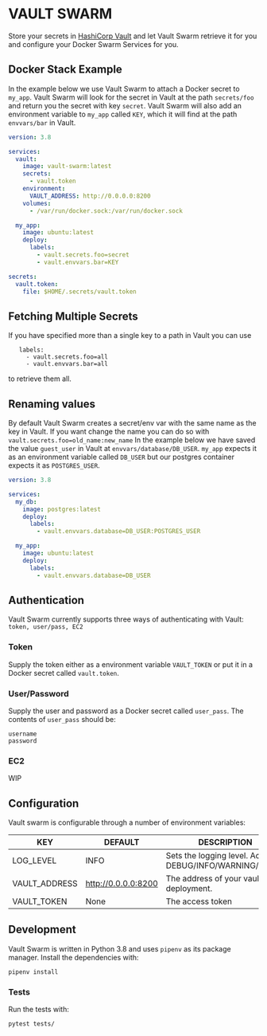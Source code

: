 # VAULT SWARM

Store your secrets in [HashiCorp Vault](https://www.vaultproject.io) and let Vault Swarm retrieve it for you and 
configure your Docker Swarm Services for you. 

## Docker Stack Example
In the example below we use Vault Swarm to attach a Docker secret to `my_app`. Vault Swarm will look for the secret in Vault
at the path `secrets/foo` and return you the secret with key `secret`.
Vault Swarm will also add an environment variable to `my_app` called `KEY`, which it will find at the path `envvars/bar` in Vault.

```yaml
version: 3.8

services:
  vault:
    image: vault-swarm:latest
    secrets:
      - vault.token
    environment:
      VAULT_ADDRESS: http://0.0.0.0:8200
    volumes:
      - /var/run/docker.sock:/var/run/docker.sock

  my_app:
    image: ubuntu:latest
    deploy:
      labels:
        - vault.secrets.foo=secret
        - vault.envvars.bar=KEY

secrets:
  vault.token:
    file: $HOME/.secrets/vault.token
```

## Fetching Multiple Secrets
If you have specified more than a single key to a path in Vault you can use 
```
   labels:
     - vault.secrets.foo=all
     - vault.envvars.bar=all

```
to retrieve them all.

## Renaming values
By default Vault Swarm creates a secret/env var with the same name as the key in Vault. 
If you want change the name you can do so with `vault.secrets.foo=old_name:new_name`
In the example below we have saved the value `guest_user` in Vault at `envvars/database/DB_USER`. 
`my_app` expects it as an environment variable called `DB_USER` but our postgres container expects it as `POSTGRES_USER`.

```yaml
version: 3.8

services:
  my_db:
    image: postgres:latest
    deploy:
      labels:
        - vault.envvars.database=DB_USER:POSTGRES_USER

  my_app:
    image: ubuntu:latest
    deploy:
      labels:
        - vault.envvars.database=DB_USER
```

## Authentication
Vault Swarm currently supports three ways of authenticating with Vault: `token, user/pass, EC2`

### Token
Supply the token either as a environment variable `VAULT_TOKEN` or put it in a Docker secret called `vault.token`.

### User/Password
Supply the user and password as a Docker secret called `user_pass`. The contents of `user_pass` should be:
```
username
password
```

### EC2
WIP

## Configuration
Vault swarm is configurable through a number of environment variables:

| KEY               | DEFAULT       | DESCRIPTION       |
| ----------------- | ------------- | ----------------- | 
| LOG_LEVEL         | INFO          | Sets the logging level. Accepts: DEBUG/INFO/WARNING/ERROR |
| VAULT_ADDRESS     | http://0.0.0.0:8200          | The address of your vault deployment. |
| VAULT_TOKEN       | None          | The access token |  

## Development
Vault Swarm is written in Python 3.8 and uses `pipenv` as its package manager. 
Install the dependencies with:
```
pipenv install
```

### Tests
Run the tests with:

```
pytest tests/
```
